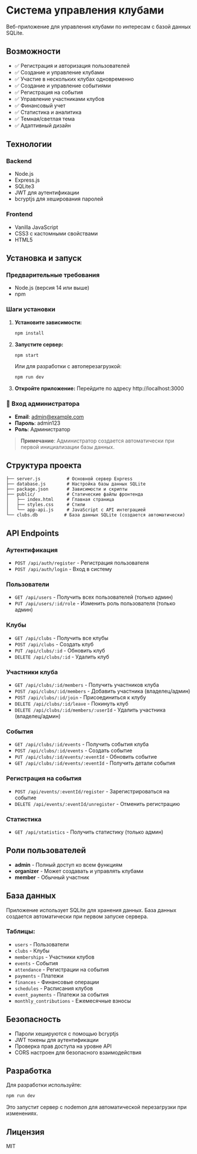 # Система управления клубами

Веб-приложение для управления клубами по интересам с базой данных SQLite.

## Возможности

- ✅ Регистрация и авторизация пользователей
- ✅ Создание и управление клубами
- ✅ Участие в нескольких клубах одновременно
- ✅ Создание и управление событиями
- ✅ Регистрация на события
- ✅ Управление участниками клубов
- ✅ Финансовый учет
- ✅ Статистика и аналитика
- ✅ Темная/светлая тема
- ✅ Адаптивный дизайн

## Технологии

### Backend
- Node.js
- Express.js
- SQLite3
- JWT для аутентификации
- bcryptjs для хеширования паролей

### Frontend
- Vanilla JavaScript
- CSS3 с кастомными свойствами
- HTML5

## Установка и запуск

### Предварительные требования
- Node.js (версия 14 или выше)
- npm

### Шаги установки

1. **Установите зависимости:**
   ```bash
   npm install
   ```

2. **Запустите сервер:**
   ```bash
   npm start
   ```
   
   Или для разработки с автоперезагрузкой:
   ```bash
   npm run dev
   ```

3. **Откройте приложение:**
   Перейдите по адресу http://localhost:3000

### 🔐 **Вход администратора**
- **Email**: admin@example.com
- **Пароль**: admin123
- **Роль**: Администратор

> **Примечание**: Администратор создается автоматически при первой инициализации базы данных.

## Структура проекта

```
├── server.js          # Основной сервер Express
├── database.js        # Настройка базы данных SQLite
├── package.json       # Зависимости и скрипты
├── public/            # Статические файлы фронтенда
│   ├── index.html     # Главная страница
│   ├── styles.css     # Стили
│   └── app-api.js     # JavaScript с API интеграцией
└── clubs.db          # База данных SQLite (создается автоматически)
```

## API Endpoints

### Аутентификация
- `POST /api/auth/register` - Регистрация пользователя
- `POST /api/auth/login` - Вход в систему

### Пользователи
- `GET /api/users` - Получить всех пользователей (только админ)
- `PUT /api/users/:id/role` - Изменить роль пользователя (только админ)

### Клубы
- `GET /api/clubs` - Получить все клубы
- `POST /api/clubs` - Создать клуб
- `PUT /api/clubs/:id` - Обновить клуб
- `DELETE /api/clubs/:id` - Удалить клуб

### Участники клуба
- `GET /api/clubs/:id/members` - Получить участников клуба
- `POST /api/clubs/:id/members` - Добавить участника (владелец/админ)
- `POST /api/clubs/:id/join` - Присоединиться к клубу
- `DELETE /api/clubs/:id/leave` - Покинуть клуб
- `DELETE /api/clubs/:id/members/:userId` - Удалить участника (владелец/админ)

### События
- `GET /api/clubs/:id/events` - Получить события клуба
- `POST /api/clubs/:id/events` - Создать событие
- `PUT /api/clubs/:id/events/:eventId` - Обновить событие
- `GET /api/clubs/:id/events/:eventId` - Получить детали события

### Регистрация на события
- `POST /api/events/:eventId/register` - Зарегистрироваться на событие
- `DELETE /api/events/:eventId/unregister` - Отменить регистрацию

### Статистика
- `GET /api/statistics` - Получить статистику (только админ)

## Роли пользователей

- **admin** - Полный доступ ко всем функциям
- **organizer** - Может создавать и управлять клубами
- **member** - Обычный участник

## База данных

Приложение использует SQLite для хранения данных. База данных создается автоматически при первом запуске сервера.

### Таблицы:
- `users` - Пользователи
- `clubs` - Клубы
- `memberships` - Участники клубов
- `events` - События
- `attendance` - Регистрации на события
- `payments` - Платежи
- `finances` - Финансовые операции
- `schedules` - Расписания клубов
- `event_payments` - Платежи за события
- `monthly_contributions` - Ежемесячные взносы

## Безопасность

- Пароли хешируются с помощью bcryptjs
- JWT токены для аутентификации
- Проверка прав доступа на уровне API
- CORS настроен для безопасного взаимодействия

## Разработка

Для разработки используйте:
```bash
npm run dev
```

Это запустит сервер с nodemon для автоматической перезагрузки при изменениях.

## Лицензия

MIT